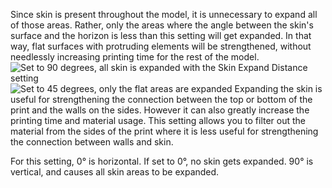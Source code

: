 Since skin is present throughout the model, it is unnecessary to expand all of those areas. Rather, only the areas where the angle between the skin's surface and the horizon is less than this setting will get expanded. In that way, flat surfaces with protruding elements will be strengthened, without needlessly increasing printing time for the rest of the model.
![Set to 90 degrees, all skin is expanded with the Skin Expand Distance setting](max_skin_angle_for_expansion_90.png)
![Set to 45 degrees, only the flat areas are expanded](max_skin_angle_for_expansion_45.png)
Expanding the skin is useful for strengthening the connection between the top or bottom of the print and the walls on the sides. However it can also greatly increase the printing time and material usage. This setting allows you to filter out the material from the sides of the print where it is less useful for strengthening the connection between walls and skin.

For this setting, 0° is horizontal. If set to 0°, no skin gets expanded. 90° is vertical, and causes all skin areas to be expanded.